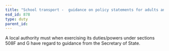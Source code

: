 ```yaml
---
title: "School transport -  guidance on policy statements for adults and young adults"
esd_id: 878
type: duty
parent_id:  
---
```


A local authority must when exercising its duties/powers under sections 508F and G have regard to guidance from the Secretary of State.

